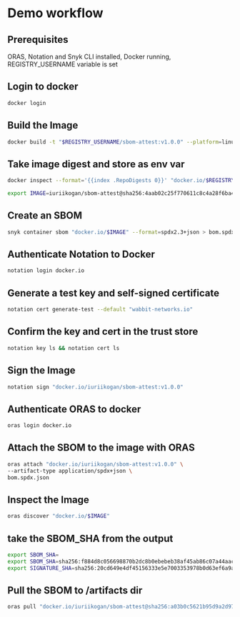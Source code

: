 # Demo workflow

## Prerequisites

ORAS, Notation and Snyk CLI installed, Docker running, REGISTRY_USERNAME variable is set

## Login to docker

```bash
docker login
```

## Build the Image

```bash
docker build -t "$REGISTRY_USERNAME/sbom-attest:v1.0.0" --platform=linux/amd64 . --push
```

## Take image digest and store as env var

```bash
docker inspect --format='{{index .RepoDigests 0}}' "docker.io/$REGISTRY_USERNAME/sbom-attest:v1.0.0"
```

```bash
export IMAGE=iuriikogan/sbom-attest@sha256:4aab02c25f770611c8c4a28f6ba4562af2510c4bf0addfbd6b902422ba201b02
```

## Create an SBOM

```bash
snyk container sbom "docker.io/$IMAGE" --format=spdx2.3+json > bom.spdx.json
```

## Authenticate Notation to Docker

```bash
notation login docker.io
```

## Generate a test key and self-signed certificate

```bash
notation cert generate-test --default "wabbit-networks.io"
```

## Confirm the key and cert in the trust store

```bash
notation key ls && notation cert ls
```

## Sign the Image

```bash
notation sign "docker.io/iuriikogan/sbom-attest:v1.0.0"
```

## Authenticate ORAS to docker

```bash
oras login docker.io
```

## Attach the SBOM to the image with ORAS

```bash
oras attach "docker.io/iuriikogan/sbom-attest:v1.0.0" \
--artifact-type application/spdx+json \
bom.spdx.json
```

## Inspect the Image

```bash
oras discover "docker.io/$IMAGE"
```

## take the SBOM_SHA from the output

```bash
export SBOM_SHA=
export SBOM_SHA=sha256:f884d8c056698870b2dc8b0ebebeb38af45ab86c07a44aaccab4eeffef954a20 &&
export SIGNATURE_SHA=sha256:20cd649e4df45156333e5e7003353978b0d63ef6a9a2fae5cffed8d1bcc6496c
```

## Pull the SBOM to /artifacts dir

```bash
oras pull "docker.io/iuriikogan/sbom-attest@sha256:a03b0c5621b95d9a2d970d24cd74a31da28198295754f5f4dcbd8276b7e87a86" -o ./artifacts
```
